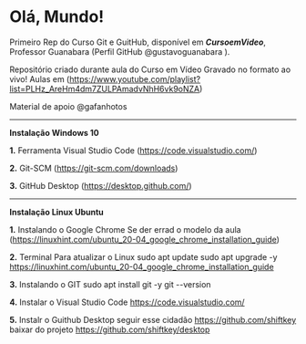 # Olá, Mundo!
Primeiro Rep do Curso Git e GuitHub, disponível em _**CursoemVideo**_, Professor Guanabara (Perfil GitHub @gustavoguanabara ).

Repositório criado durante aula do Curso em Vídeo Gravado no formato ao vivo!
Aulas em (https://www.youtube.com/playlist?list=PLHz_AreHm4dm7ZULPAmadvNhH6vk9oNZA)

Material de apoio @gafanhotos

***
**Instalação Windows 10**

**1.** Ferramenta Visual Studio Code (https://code.visualstudio.com/)

**2.** Git-SCM (https://git-scm.com/downloads)

**3.** GitHub Desktop (https://desktop.github.com/)

***
**Instalação Linux Ubuntu**

**1.** Instalando o Google Chrome
Se der errad o modelo da aula (https://linuxhint.com/ubuntu_20-04_google_chrome_installation_guide)


**2.** Terminal Para atualizar o Linux
sudo apt update
sudo apt upgrade -y
https://linuxhint.com/ubuntu_20-04_google_chrome_installation_guide

**3.** Instalando o GIT
sudo apt install git -y
git --version

**4.** Instalar o Visual Studio Code
https://code.visualstudio.com/

**5.** Instalr o Guithub Desktop
seguir esse cidadão https://github.com/shiftkey
baixar do projeto https://github.com/shiftkey/desktop



